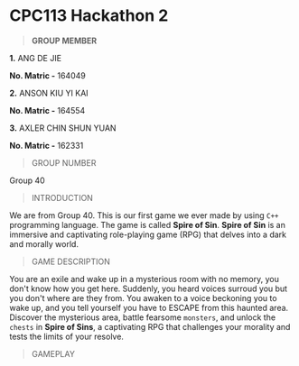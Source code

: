# CPC113 Hackathon 2
> **GROUP MEMBER**

**1.** ANG DE JIE

**No. Matric -** 164049

**2.** ANSON KIU YI KAI

**No. Matric -** 164554

**3.** AXLER CHIN SHUN YUAN

**No. Matric -** 162331

> GROUP NUMBER

Group 40

> INTRODUCTION

We are from Group 40. This is our first game we ever made by using  `C++` programming language. The game is called **Spire of Sin**.
**Spire of Sin** is an immersive and captivating role-playing game (RPG) that delves into a dark and morally world.

> GAME DESCRIPTION

You are an exile and wake up in a mysterious room with no memory, you don't know how you get here. Suddenly, you heard voices surroud you but you don't where are they from.
You awaken to a voice beckoning you to wake up, and you tell yourself you have to ESCAPE from this haunted area. Discover the mysterious area, battle fearsome `monsters`, 
and unlock the `chests` in **Spire of Sins**, a captivating RPG that challenges your morality and tests the limits of your resolve.

> GAMEPLAY
